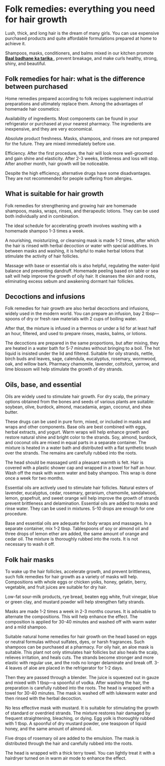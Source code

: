 <h1>Folk remedies: everything you need for hair growth</h1>
 
Lush, thick, and long hair is the dream of many girls. You can use expensive purchased products and quite affordable formulations prepared at home to achieve it.
 
 
Shampoos, masks, conditioners, and balms mixed in our kitchen promote <strong><a href="https://ghareluupcharinhindi.com/baal-badhane-ka-tarika/">Baal badhane ka tarika </a></strong>
, prevent breakage, and make curls healthy, strong, shiny, and beautiful.
 
<h2>Folk remedies for hair: what is the difference between purchased</h2>
 
Home remedies prepared according to folk recipes supplement industrial preparations and ultimately replace them. Among the advantages of homemade hair cosmetics:
 
Availability of ingredients. Most components can be found in your refrigerator or purchased at your nearest pharmacy. The ingredients are inexpensive, and they are very economical.
 
Absolute product freshness. Masks, shampoos, and rinses are not prepared for the future. They are mixed immediately before use.
 
Efficiency. After the first procedure, the hair will look more well-groomed and gain shine and elasticity. After 2-3 weeks, brittleness and loss will stop. After another month, hair growth will be noticeable.
 
Despite the high efficiency, alternative drugs have some disadvantages. They are not recommended for people suffering from allergies.
 
<h2>What is suitable for hair growth</h2>
 
Folk remedies for strengthening and growing hair are homemade shampoos, masks, wraps, rinses, and therapeutic lotions. They can be used both individually and in combination.
 
The ideal schedule for accelerating growth involves washing with a homemade shampoo 1-3 times a week.
 
A nourishing, moisturizing, or cleansing mask is made 1-2 times, after which the hair is rinsed with herbal decoction or water with special additives.
In between masks and washing, it is helpful to make herbal lotions that stimulate the activity of hair follicles.
 
 
Massage with base or essential oils is also helpful, regulating the water-lipid balance and preventing dandruff. Homemade peeling based on table or sea salt will help improve the growth of oily hair. It cleanses the skin and roots, eliminating excess sebum and awakening dormant hair follicles.
 
<h2>Decoctions and infusions</h2>

Folk remedies for hair growth are also herbal decoctions and infusions, widely used in the modern world. You can prepare an infusion, bay 2 tbsp—spoons of dry or fresh raw materials with 2 cups of boiling water.
 
After that, the mixture is infused in a thermos or under a lid for at least half an hour, filtered, and used to prepare rinses, masks, balms, or lotions.
 
The decoctions are prepared in the same proportions, but after mixing, they are heated in a water bath for 5-7 minutes without bringing to a boil. The hot liquid is insisted under the lid and filtered.
Suitable for oily strands, nettle, birch buds and leaves, sage, calendula, eucalyptus, rosemary, wormwood, oak, and willow bark.
Pharmacy chamomile, lavender, coltsfoot, yarrow, and lime blossom will help stimulate the growth of dry strands.

<h2>Oils, base, and essential</h2>

Oils are widely used to stimulate hair growth. For dry scalp, the primary options obtained from the bones and seeds of various plants are suitable: soybean, olive, burdock, almond, macadamia, argan, coconut, and shea butter.
 
These drugs can be used in pure form, mixed, or included in masks and wraps and other components. Base oils are best combined with eggs, herbal extracts, and yogurt. Warm wraps will help
enhance growth and restore natural shine and bright color to the strands. Soy, almond, burdock, and coconut oils are mixed in equal parts in a separate container. The mixture is heated in a water bath and distributed with a flat synthetic brush over the strands. The remains are carefully rubbed into the roots.
 
The head should be massaged until a pleasant warmth is felt. Hair is covered with a plastic shower cap and wrapped in a towel for half an hour. Wash off the mask with warm water and baby shampoo. This wrap is done once a week for two months.
 
Essential oils are actively used to stimulate hair follicles. Natural esters of lavender, eucalyptus, cedar, rosemary, geranium, chamomile, sandalwood, lemon, grapefruit, and sweet orange will help improve the growth of strands prevent brittleness and delamination. Essential oils are added to masks and rinse water. They can be used in mixtures. 5-10 drops are enough for one procedure.
 
Base and essential oils are adequate for body wraps and massages. In a separate container, mix 1-2 tbsp. Tablespoons of soy or almond oil and three drops of lemon ether are added, the same amount of orange and cedar oil. The mixture is thoroughly rubbed into the roots. It is not necessary to wash it off.

<h2>Folk hair masks</h2>

To wake up the hair follicles, accelerate growth, and prevent brittleness, such folk remedies for hair growth as a variety of masks will help.
Compositions with whole eggs or chicken yolks, honey, gelatin, berry, vegetable, and fruit juices are suitable for dry hair.
 
Low-fat sour-milk products, rye bread, beaten egg white, fruit vinegar, blue or green clay, and mustard powder will help strengthen fatty strands.
 
Masks are made 1-2 times a week in 2-3 months courses.
It is advisable to alternate the compositions. This will help enhance the effect. The composition is applied for 30-40 minutes and washed off with warm water and a mild shampoo.
 
 
Suitable natural home remedies for hair growth on the head based on eggs or neutral formulas without sulfates, dyes, or harsh fragrances. Such shampoos can be purchased at a pharmacy.
For oily hair, an aloe mask is suitable. This plant not only stimulates hair follicles but also heals the scalp, relieves irritation, and heals cuts. The strands become stronger and more elastic with regular use, and the rods no longer delaminate and break off. 3-4 leaves of aloe are placed in the refrigerator for 1-2 days.
 
Then they are passed through a blender. The juice is squeezed out in gauze and mixed with 1 tbsp—a spoonful of vodka. After washing the hair, the preparation is carefully rubbed into the roots. The head is wrapped with a towel for 30-40 minutes. The mask is washed off with lukewarm water and then rinsed with the herbal decoction.
 
No less effective mask with mustard. It is suitable for stimulating the growth of standard or overdried strands. The mixture restores hair damaged by frequent straightening, bleaching, or dying.
Egg yolk is thoroughly rubbed with 1 tbsp. A spoonful of dry mustard powder, one teaspoon of liquid honey, and the same amount of almond oil.
 
Five drops of rosemary oil are added to the emulsion. The mask is distributed through the hair and carefully rubbed into the roots.
 
The head is wrapped with a thick terry towel. You can lightly treat it with a hairdryer turned on in warm air mode to enhance the effect.
